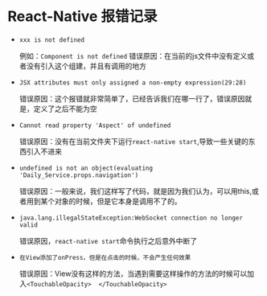 # React-Native 报错记录

- ``xxx is not defined``
    
    例如：``Component is not defined``
    错误原因：在当前的js文件中没有定义或者没有引入这个组建，并且有调用的地方
    
- ``JSX attributes must only assigned a non-empty expression(29:28)``
    
    错误原因：这个报错就非常简单了，已经告诉我们在哪一行了，错误原因就是，定义了之后不能为空
    
- ``Cannot read property 'Aspect' of undefined``

    错误原因：没有在当前文件夹下运行``react-native start``,导致一些关键的东西引入不进来

- ``undefined is not an object(evaluating 'Daily_Service.props.navigation')``

    错误原因：一般来说，我们这样写了代码，就是因为我们认为，可以用this,或者用到某个对象的时候，但是它本身是调用不了的。


- ``java.lang.illegalStateException:WebSocket connection no longer valid``

    错误原因，``react-native start``命令执行之后意外中断了
    
   





- ``在View添加了onPress，但是在点击的时候，不会产生任何效果``

    错误原因：View没有这样的方法，当遇到需要这样操作的方法的时候可以加入``<TouchableOpacity>  </TouchableOpacity>``
    
    


    
    
    
    


